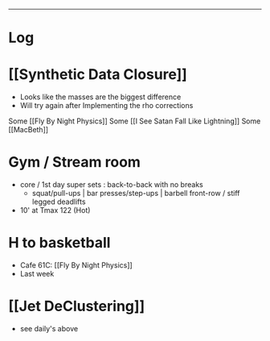 

---

# Log


# [[Synthetic Data Closure]]
- Looks like the masses are the biggest difference 
- Will try again after Implementing the rho corrections


Some [[Fly By Night Physics]]
Some [[I See Satan Fall Like Lightning]]
Some [[MacBeth]]

# Gym / Stream room
- core / 1st day super sets : back-to-back with no breaks
	- squat/pull-ups | bar presses/step-ups | barbell front-row / stiff legged deadlifts
- 10' at Tmax 122 (Hot)

# H to basketball
- Cafe 61C: [[Fly By Night Physics]]
- Last week

# [[Jet DeClustering]]
 - see daily's above